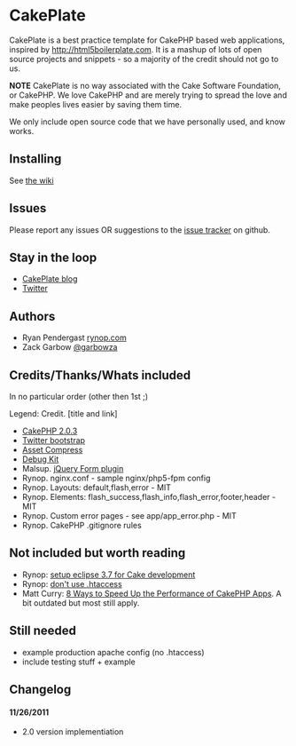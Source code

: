 # CakePlate

CakePlate is a best practice template for CakePHP based web applications, inspired by http://html5boilerplate.com.  It is a mashup of lots of open source projects and snippets - so a majority of the credit should not go to us. 

**NOTE** CakePlate is no way associated with the Cake Software Foundation, or CakePHP.  We love CakePHP and are merely trying to spread the love and make peoples lives easier by saving them time. 

We only include open source code that we have personally used, and know works.

## Installing

See [the wiki](https://github.com/rynop/CakePlate/wiki)

## Issues

Please report any issues OR suggestions to the [issue tracker](http://github.com/rynop/CakePlate/issues) on github.

## Stay in the loop

* [CakePlate blog](http://cakeplate.posterous.com/)
* [Twitter](https://twitter.com/dacakeplate)

## Authors

* Ryan Pendergast [rynop.com](http://rynop.com)
* Zack Garbow [@garbowza](http://twitter.com/garbowza)

## Credits/Thanks/Whats included
In no particular order (other then 1st ;)

Legend: Credit. [title and link]

* [CakePHP 2.0.3](http://cakephp.org)
* [Twitter bootstrap](http://twitter.github.com/bootstrap/)
* [Asset Compress](https://github.com/markstory/asset_compress)
* [Debug Kit](https://github.com/cakephp/debug_kit)
* Malsup. [jQuery Form plugin](https://github.com/malsup/form/blob/master/jquery.form.js)
* Rynop. nginx.conf - sample nginx/php5-fpm config 
* Rynop. Layouts: default,flash,error - MIT
* Rynop. Elements: flash_success,flash_info,flash_error,footer,header - MIT
* Rynop. Custom error pages - see app/app_error.php - MIT
* Rynop. CakePHP .gitignore rules

## Not included but worth reading

* Rynop: [setup eclipse 3.7 for Cake development](http://bakery.cakephp.org/articles/rynop/2010/11/11/howto_setup_eclipse_3_6_to_get_the_most_out_of_cakephp_1_3_development)
* Rynop: [don't use .htaccess](http://bakery.cakephp.org/articles/rynop/2010/09/10/boost_performance_by_removing_htaccess_plus_multi-site_with_virtualdocumentroot)
* Matt Curry: [8 Ways to Speed Up the Performance of CakePHP Apps](http://www.pseudocoder.com/archives/2009/03/17/8-ways-to-speed-up-cakephp-apps/). A bit outdated but most still apply.

## Still needed

* example production apache config (no .htaccess)
* include testing stuff + example

## Changelog

#### 11/26/2011
* 2.0 version implementiation